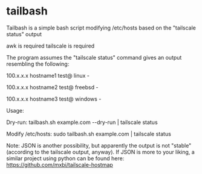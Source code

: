 # tailbash
Tailbash is a simple bash script modifying /etc/hosts based on the "tailscale status" output

awk is required
tailscale is required

The program assumes the "tailscale status" command gives an output resembling the following:

100.x.x.x  hostname1        test@         linux   -

100.x.x.x  hostname2        test@         freebsd -

100.x.x.x  hostname3        test@         windows -

Usage:

Dry-run:
tailbash.sh example.com --dry-run | tailscale status

Modify /etc/hosts:
sudo tailbash.sh example.com | tailscale status


Note: JSON is another possibility, but apparently the output is not "stable" (according to the tailscale output, anyway).
If JSON is more to your liking, a similar project using python can be found here: https://github.com/mxbi/tailscale-hostmap

